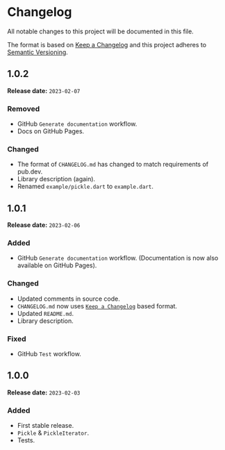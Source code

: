 # Changelog

All notable changes to this project will be documented in this file.

The format is based on [Keep a Changelog](https://keepachangelog.com/)
and this project adheres to [Semantic Versioning](https://semver.org/).

## 1.0.2

**Release date:** `2023-02-07`

### Removed

- GitHub `Generate documentation` workflow.
- Docs on GitHub Pages.

### Changed

- The format of `CHANGELOG.md` has changed to match requirements of pub.dev.
- Library description (again).
- Renamed `example/pickle.dart` to `example.dart`.

## 1.0.1

**Release date:** `2023-02-06`

### Added

- GitHub `Generate documentation` workflow. (Documentation is now also available on GitHub Pages).

### Changed

- Updated comments in source code.
- `CHANGELOG.md` now uses [`Keep a Changelog`](https://keepachangelog.com/) based format.
- Updated `README.md`.
- Library description.

### Fixed

- GitHub `Test` workflow.

## 1.0.0

**Release date:** `2023-02-03`

### Added

- First stable release.
- `Pickle` & `PickleIterator`.
- Tests.
